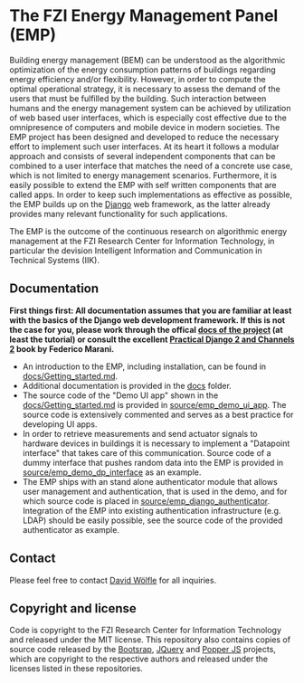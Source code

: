 # The FZI Energy Management Panel (EMP) 

Building energy management (BEM) can be understood as the algorithmic optimization of the energy consumption patterns of buildings regarding energy efficiency and/or flexibility. However, in order to compute the optimal operational strategy, it is necessary to assess the demand of the users that must be fulfilled by the building. Such interaction between humans and the energy management system can be achieved by utilization of web based user interfaces, which is especially cost effective due to the omnipresence of computers and mobile device in modern societies. The EMP project has been designed and developed to reduce the necessary effort to implement such user interfaces. At its heart it follows a modular approach and consists of several independent components that can be combined to a user interface that matches the need of a concrete use case, which is not limited to energy management scenarios. Furthermore, it is easily possible to extend the EMP with self written components that are called apps. In order to keep such implementations as effective as possible, the EMP builds up on the [Django](https://www.djangoproject.com/) web framework, as the latter already provides many relevant functionality for such applications.

The EMP is the outcome of the continuous research on algorithmic energy management at the FZI Research Center for Information Technology, in particular the devision Intelligent Information and Communication in Technical Systems (IIK).

## Documentation

**First things first: All documentation assumes that you are familiar at least with the basics of the Django web development framework. If this is not the case for you, please work through the offical [docs of the project](https://docs.djangoproject.com/) (at least the tutorial) or consult the excellent [Practical Django 2 and Channels 2](https://www.springer.com/de/book/9781484240984) book by Federico Marani.**

* An introduction to the EMP, including installation, can be found in [docs/Getting_started.md](./docs/Getting_started.md).
* Additional documentation is provided in the [docs](./docs) folder.
* The source code of the "Demo UI app" shown in the [docs/Getting_started.md](./docs/Getting_started.md) is provided in [source/emp_demo_ui_app](./source/emp_demo_ui_app). The source code is extensively commented and serves as a best practice for developing UI apps.
* In order to retrieve measurements and send actuator signals to hardware devices in buildings it is necessary to implement a "Datapoint interface" that takes care of this communication. Source code of a dummy interface that pushes random data into the EMP is provided in [source/emp_demo_dp_interface](./source/emp_demo_dp_interface) as an example.
* The EMP ships with an stand alone authenticator module that allows user management and authentication, that is used in the demo, and for which source code is placed in [source/emp_django_authenticator](./source/emp_django_authenticator/). Integration of the EMP into existing authentication infrastructure (e.g. LDAP) should be easily possible, see the source code of the provided authenticator as example. 

## Contact

Please feel free to contact [David Wölfle](https://www.fzi.de/en/about-us/organisation/detail/address/david-woelfle/) for all inquiries.

## Copyright and license

Code is copyright to the FZI Research Center for Information Technology and released under the MIT license. This repository also contains copies of source code released by the [Bootsrap](https://github.com/twbs/bootstrap),  [JQuery](https://github.com/jquery/jquery) and [Popper JS](https://github.com/popperjs/popper-core) projects, which are copyright to the respective authors and released under the licenses listed in these repositories. 